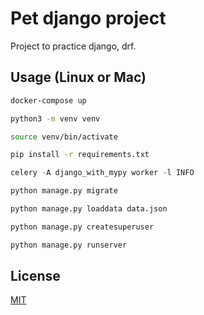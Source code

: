 # Pet django project
Project to practice django, drf.

## Usage (Linux or Mac)

```bash
docker-compose up
```

```bash
python3 -m venv venv
```

```bash
source venv/bin/activate
```

```bash
pip install -r requirements.txt
``` 

```python
celery -A django_with_mypy worker -l INFO
```

```python
python manage.py migrate
```

```python
python manage.py loaddata data.json
```

```python
python manage.py createsuperuser
```

```python
python manage.py runserver
```


## License

[MIT](https://choosealicense.com/licenses/mit/)
